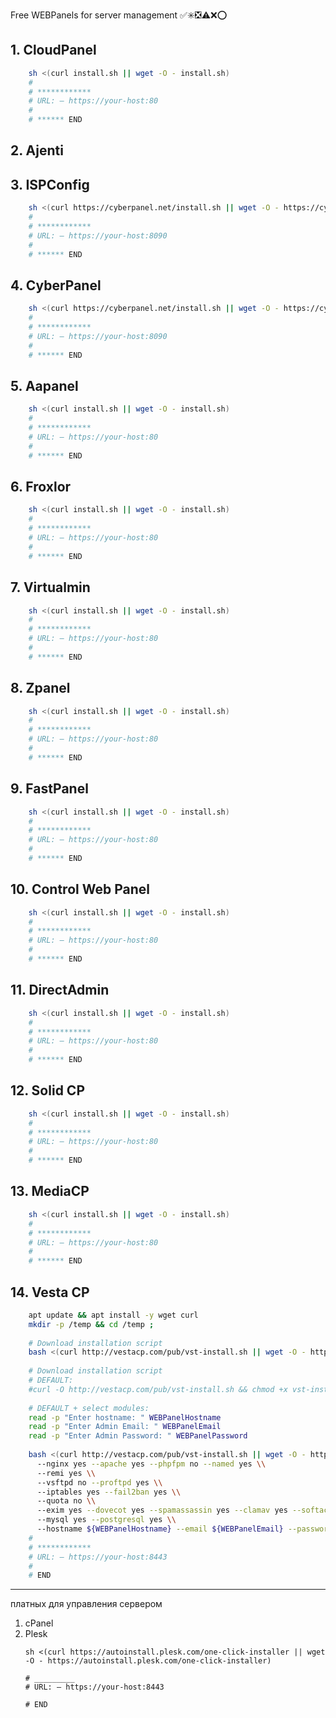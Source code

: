 Free WEBPanels for server management
✅✳️❎⚠️❌⭕️

## 1. CloudPanel
  ```bash
      sh <(curl install.sh || wget -O - install.sh)
      #
      # ************
      # URL: – https://your-host:80
      #
      # ****** END
  ```

## 2. Ajenti


## 3. ISPConfig
  ```bash
      sh <(curl https://cyberpanel.net/install.sh || wget -O - https://cyberpanel.net/install.sh)
      #
      # ************
      # URL: – https://your-host:8090
      #
      # ****** END
  ```

## 4. CyberPanel
  ```bash
      sh <(curl https://cyberpanel.net/install.sh || wget -O - https://cyberpanel.net/install.sh)
      #
      # ************
      # URL: – https://your-host:8090
      #
      # ****** END
  ```

## 5. Aapanel
  ```bash
      sh <(curl install.sh || wget -O - install.sh)
      #
      # ************
      # URL: – https://your-host:80
      #
      # ****** END
  ```

## 6. Froxlor
  ```bash
      sh <(curl install.sh || wget -O - install.sh)
      #
      # ************
      # URL: – https://your-host:80
      #
      # ****** END
  ```

## 7. Virtualmin
  ```bash
      sh <(curl install.sh || wget -O - install.sh)
      #
      # ************
      # URL: – https://your-host:80
      #
      # ****** END
  ```

## 8. Zpanel
  ```bash
      sh <(curl install.sh || wget -O - install.sh)
      #
      # ************
      # URL: – https://your-host:80
      #
      # ****** END
  ```

## 9. FastPanel
  ```bash
      sh <(curl install.sh || wget -O - install.sh)
      #
      # ************
      # URL: – https://your-host:80
      #
      # ****** END
  ```

## 10. Control Web Panel
  ```bash
      sh <(curl install.sh || wget -O - install.sh)
      #
      # ************
      # URL: – https://your-host:80
      #
      # ****** END
  ```

## 11. DirectAdmin
  ```bash
      sh <(curl install.sh || wget -O - install.sh)
      #
      # ************
      # URL: – https://your-host:80
      #
      # ****** END
  ```

## 12. Solid CP
  ```bash
      sh <(curl install.sh || wget -O - install.sh)
      #
      # ************
      # URL: – https://your-host:80
      #
      # ****** END
  ```

## 13. MediaCP
  ```bash
      sh <(curl install.sh || wget -O - install.sh)
      #
      # ************
      # URL: – https://your-host:80
      #
      # ****** END
  ```

## 14. Vesta CP
  ```bash
      apt update && apt install -y wget curl
      mkdir -p /temp && cd /temp ;
      
      # Download installation script
      bash <(curl http://vestacp.com/pub/vst-install.sh || wget -O - http://vestacp.com/pub/vst-install.sh)
      
      # Download installation script
      # DEFAULT:
      #curl -O http://vestacp.com/pub/vst-install.sh && chmod +x vst-install.sh && bash vst-install.sh
      
      # DEFAULT + select modules:
      read -p "Enter hostname: " WEBPanelHostname
      read -p "Enter Admin Email: " WEBPanelEmail
      read -p "Enter Admin Password: " WEBPanelPassword
      
      bash <(curl http://vestacp.com/pub/vst-install.sh || wget -O - http://vestacp.com/pub/vst-install.sh) \\
        --nginx yes --apache yes --phpfpm no --named yes \\
        --remi yes \\
        --vsftpd no --proftpd yes \\
        --iptables yes --fail2ban yes \\
        --quota no \\
        --exim yes --dovecot yes --spamassassin yes --clamav yes --softaculous yes \\
        --mysql yes --postgresql yes \\
        --hostname ${WEBPanelHostname} --email ${WEBPanelEmail} --password ${WEBPanelPassword}
      #
      # ************
      # URL: – https://your-host:8443
      #
      # END
  ```

_____________________________________________________________




платных для управления сервером
1. cPanel
2. Plesk
   ```
   sh <(curl https://autoinstall.plesk.com/one-click-installer || wget -O - https://autoinstall.plesk.com/one-click-installer)

   # _________
   # URL: – https://your-host:8443

   # END
   ```

